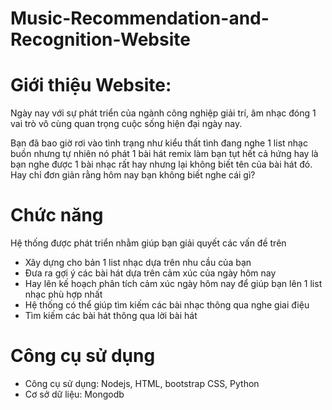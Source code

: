 # Music-Recommendation-and-Recognition-Website
# Giới thiệu Website:

Ngày nay với sự phát triển của ngành công nghiệp giải trí, âm nhạc đóng 1 vai trò vô cùng quan trọng cuộc sống hiện đại ngày nay.

Bạn đã bao giờ rơi vào tình trạng như kiểu thất tình đang nghe 1 list nhạc buồn nhưng tự nhiên nó phát 1 bài hát remix làm bạn tụt hết cả hứng hay là bạn nghe được 1 bài nhạc rất hay nhưng lại không biết tên của bài hát đó. Hay chỉ đơn giản rằng hôm nay bạn không biết nghe cái gì?

# Chức năng

Hệ thống được phát triển nhằm giúp bạn giải quyết các vấn đề trên

- Xây dựng cho bản 1 list nhạc dựa trên nhu cầu của bạn
- Đưa ra gợi ý các bài hát dựa trên cảm xúc của ngày hôm nay
- Hay lên kế hoạch phân tích cảm xúc ngày hôm nay để giúp bạn lên 1 list nhạc phù hợp nhất
- Hệ thống có thể giúp tìm kiếm các bài nhạc thông qua nghe giai điệu
- Tìm kiếm các bài hát thông qua lời bài hát

# Công cụ sử dụng

- Công cụ sử dụng: Nodejs, HTML, bootstrap CSS, Python
- Cơ sở dữ liệu: Mongodb
